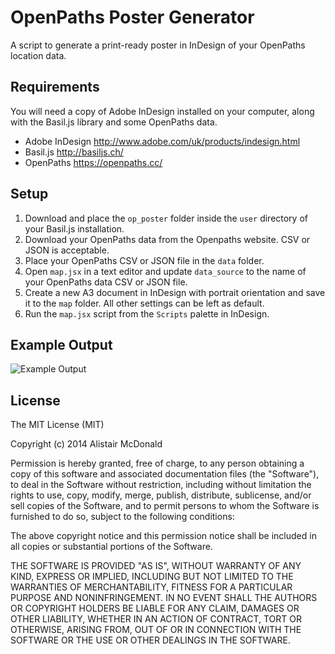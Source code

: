 OpenPaths Poster Generator
===========

A script to generate a print-ready poster in InDesign of your OpenPaths location data.


## Requirements
You will need a copy of Adobe InDesign installed on your computer, along with the Basil.js library and some OpenPaths data.
* Adobe InDesign http://www.adobe.com/uk/products/indesign.html
* Basil.js http://basiljs.ch/
* OpenPaths https://openpaths.cc/


## Setup
1. Download and place the `op_poster` folder inside the `user` directory of your Basil.js installation.
1. Download your OpenPaths data from the Openpaths website. CSV or JSON is acceptable.
1. Place your OpenPaths CSV or JSON file in the `data` folder.
1. Open `map.jsx` in a text editor and update `data_source` to the name of your OpenPaths data CSV or JSON file.
1. Create a new A3 document in InDesign with portrait orientation and save it to the `map` folder. All other settings can be left as default.
1. Run the `map.jsx` script from the `Scripts` palette in InDesign.


## Example Output
![Example Output](http://almcd.github.io/map.jpg)


## License
The MIT License (MIT)

Copyright (c) 2014 Alistair McDonald

Permission is hereby granted, free of charge, to any person obtaining a copy
of this software and associated documentation files (the "Software"), to deal
in the Software without restriction, including without limitation the rights
to use, copy, modify, merge, publish, distribute, sublicense, and/or sell
copies of the Software, and to permit persons to whom the Software is
furnished to do so, subject to the following conditions:

The above copyright notice and this permission notice shall be included in
all copies or substantial portions of the Software.

THE SOFTWARE IS PROVIDED "AS IS", WITHOUT WARRANTY OF ANY KIND, EXPRESS OR
IMPLIED, INCLUDING BUT NOT LIMITED TO THE WARRANTIES OF MERCHANTABILITY,
FITNESS FOR A PARTICULAR PURPOSE AND NONINFRINGEMENT. IN NO EVENT SHALL THE
AUTHORS OR COPYRIGHT HOLDERS BE LIABLE FOR ANY CLAIM, DAMAGES OR OTHER
LIABILITY, WHETHER IN AN ACTION OF CONTRACT, TORT OR OTHERWISE, ARISING FROM,
OUT OF OR IN CONNECTION WITH THE SOFTWARE OR THE USE OR OTHER DEALINGS IN
THE SOFTWARE.
